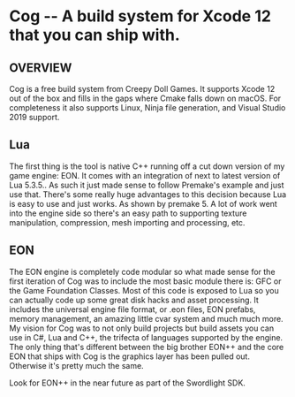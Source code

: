 # Cog -- A build system for Xcode 12 that you can ship with.

## OVERVIEW

Cog is a free build system from Creepy Doll Games. It supports Xcode 12 out of
the box and fills in the gaps where Cmake falls down on macOS. For completeness
it also supports Linux, Ninja file generation, and Visual Studio 2019 support.

## Lua

The first thing is the tool is native C++ running off a cut down version of my
game engine: EON. It comes with an integration of next to latest
version of Lua 5.3.5.. As such it just made sense to follow Premake's example and just
use that. There's some really huge advantages to this decision because Lua is easy to use and just works. As shown by premake 5. A lot of work went into the engine side so
there's an easy path to supporting texture manipulation, compression, mesh
importing and processing, etc.

## EON

The EON engine is completely code modular so what made sense for the first iteration of Cog was to include the most basic module there is: GFC or the Game Foundation Classes. Most of this code is exposed to Lua so you can actually code up some great disk hacks and asset processing. It includes the universal engine file format, or .eon files, EON prefabs, memory management, an amazing little cvar system and much much more. My vision for Cog was to not only build projects but build assets you can use in C#, Lua and C++, the trifecta of languages supported by the engine. The only thing that's different between the big brother EON++ and the core EON that ships with Cog is the graphics layer has been pulled out. Otherwise it's pretty much the same.

Look for EON++ in the near future as part of the Swordlight SDK.

